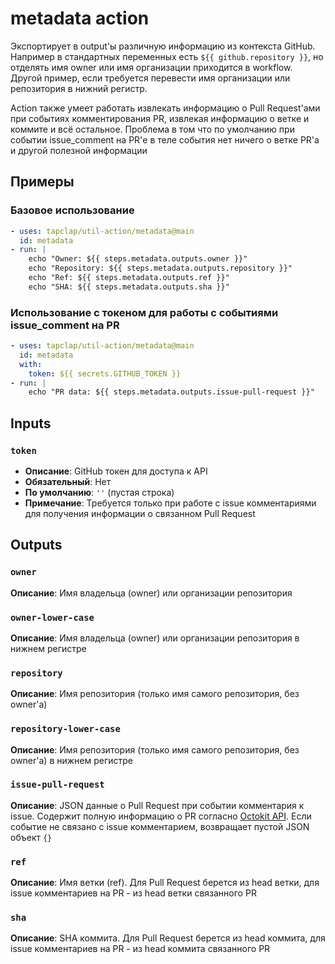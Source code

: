 # metadata action

Экспортирует в output'ы различную информацию из контекста GitHub. Например в стандартных переменных есть `${{ github.repository }}`, но отделять имя owner или имя организации приходится в workflow. Другой пример, если требуется перевести имя организации или репозитория в нижний регистр.

Action также умеет работать извлекать информацию о Pull Request'ами при событиях комментирования PR, извлекая информацию о ветке и коммите и всё остальное. Проблема в том что по умолчанию при событии issue_comment на PR'е в теле события нет ничего о ветке PR'а и другой полезной информации

## Примеры

### Базовое использование
```yaml
- uses: tapclap/util-action/metadata@main
  id: metadata
- run: |
    echo "Owner: ${{ steps.metadata.outputs.owner }}"
    echo "Repository: ${{ steps.metadata.outputs.repository }}"
    echo "Ref: ${{ steps.metadata.outputs.ref }}"
    echo "SHA: ${{ steps.metadata.outputs.sha }}"
```

### Использование с токеном для работы с событиями issue_comment на PR
```yaml
- uses: tapclap/util-action/metadata@main
  id: metadata
  with:
    token: ${{ secrets.GITHUB_TOKEN }}
- run: |
    echo "PR data: ${{ steps.metadata.outputs.issue-pull-request }}"
```

## Inputs

### `token`
- **Описание**: GitHub токен для доступа к API
- **Обязательный**: Нет
- **По умолчанию**: `''` (пустая строка)
- **Примечание**: Требуется только при работе с issue комментариями для получения информации о связанном Pull Request

## Outputs

### `owner`
**Описание**: Имя владельца (owner) или организации репозитория

### `owner-lower-case`
**Описание**: Имя владельца (owner) или организации репозитория в нижнем регистре

### `repository`
**Описание**: Имя репозитория (только имя самого репозитория, без owner'а)

### `repository-lower-case`
**Описание**: Имя репозитория (только имя самого репозитория, без owner'а) в нижнем регистре

### `issue-pull-request`
**Описание**: JSON данные о Pull Request при событии комментария к issue. Содержит полную информацию о PR согласно [Octokit API](https://octokit.github.io/rest.js/v22/#pulls-get). Если событие не связано с issue комментарием, возвращает пустой JSON объект `{}`

### `ref`
**Описание**: Имя ветки (ref). Для Pull Request берется из head ветки, для issue комментариев на PR - из head ветки связанного PR

### `sha`
**Описание**: SHA коммита. Для Pull Request берется из head коммита, для issue комментариев на PR - из head коммита связанного PR